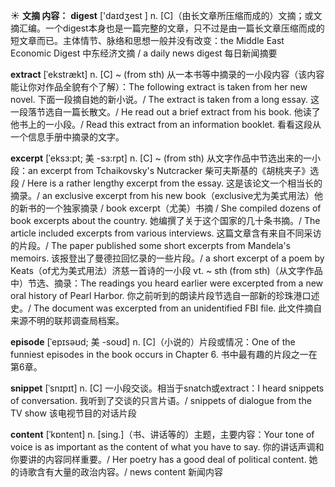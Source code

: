 ☀ <span class="category">**文摘 内容：**</span>
<span class="vocabulary">**digest**</span> ['daɪdʒest ] 
<span class="definition">n. [C]（由长文章所压缩而成的）文摘；或文摘汇编。一个digest本身也是一篇完整的文章，只不过是由一篇长文章压缩而成的短文章而已。主体情节、脉络和思想一般并没有改变：</span>the Middle East Economic Digest 中东经济文摘 / a daily news digest 每日新闻摘要
           
<span class="vocabulary">**extract**</span> [ˈekstrækt]
<span class="definition">n. [C] ~ (from sth) 从一本书等中摘录的一小段内容（该内容能让你对作品全貌有个了解）：</span>The following extract is taken from her new novel. 下面一段摘自她的新小说。/ The extract is taken from a long essay. 这一段落节选自一篇长散文。/ He read out a brief extract from his book. 他读了他书上的一小段。/ Read this extract from an information booklet. 看看这段从一个信息手册中摘录的文字。
                      
<span class="vocabulary">**excerpt**</span> [ˈeksɜ:pt; 美 -sɜ:rpt]
<span class="definition">n. [C] ~ (from sth) 从文字作品中节选出来的一小段：</span>an excerpt from Tchaikovsky's Nutcracker 柴可夫斯基的《胡桃夹子》选段 / Here is a rather lengthy excerpt from the essay. 这是该论文一个相当长的摘录。/ an exclusive excerpt from his new book（exclusive尤为美式用法）他的新书的一个独家摘录 / book excerpt（尤美）书摘 / She compiled dozens of book excerpts about the country. 她编撰了关于这个国家的几十条书摘。/ The article included excerpts from various interviews. 这篇文章含有来自不同采访的片段。/ The paper published some short excerpts from Mandela's memoirs. 该报登出了曼德拉回忆录的一些片段。/ a short excerpt of a poem by Keats（of尤为美式用法）济慈一首诗的一小段 <span class="definition">vt. ~ sth (from sth)（从文字作品中）节选、摘录：</span>The readings you heard earlier were excerpted from a new oral history of Pearl Harbor. 你之前听到的朗读片段节选自一部新的珍珠港口述史。/ The document was excerpted from an unidentified FBI file. 此文件摘自来源不明的联邦调查局档案。

<span class="vocabulary">**episode**</span> [ˈepɪsəʊd; 美 -soʊd]
<span class="definition">n. [C]（小说的）片段或情况：</span>One of the funniest episodes in the book occurs in Chapter 6. 书中最有趣的片段之一在第6章。
           
<span class="vocabulary">**snippet**</span> [ˈsnɪpɪt]
<span class="definition">n. [C] 一小段交谈。相当于snatch或extract：</span>I heard snippets of conversation. 我听到了交谈的只言片语。/ snippets of dialogue from the TV show 该电视节目的对话片段

<span class="vocabulary">**content**</span> [ˈkɒntent] 
<span class="definition">n. [sing.]（书、讲话等的）主题，主要内容：</span>Your tone of voice is as important as the content of what you have to say. 你的讲话声调和你要讲的内容同样重要。/ Her poetry has a good deal of political content. 她的诗歌含有大量的政治内容。/ news content 新闻内容 
